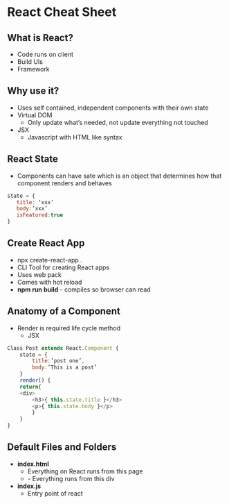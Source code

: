 # React Cheat Sheet

## What is React?

* Code runs on client
* Build UIs
* Framework

## Why use it?

* Uses self contained, independent components with their own state
* Virtual DOM
	* Only update what’s needed, not update everything not touched
* JSX 
	* Javascript with HTML like syntax

## React State

 * Components can have sate which is an object that determines how that component renders and behaves
 
 ```js
 state = {
 	title: ‘xxx’
 	body:’xxx’
 	isFeatured:true
 }

 ```
 
## Create React App

* npx create-react-app .
* CLI Tool for creating React apps
* Uses web pack
* Comes with hot reload
* **npm run build** - compiles so browser can read

## Anatomy of a Component
* Render is required life cycle method
	* JSX

```js
Class Post extends React.Component {
	state = {
		title:’post one’,
		body:’This is a post’
	}
	render() {
	return{
	<div>
		<h3>{ this.state.title }</h3>
		<p>{ this.state.body }</p>
		}
	}
}
```

## Default Files and Folders

* **index.html**
	* Everything on React runs from this page
	* <div id=”root></div> - Everything runs from this div
* **index.js**
	* Entry point of react
 
 